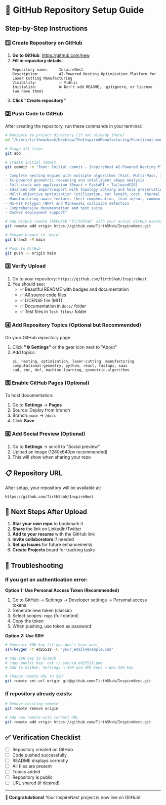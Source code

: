 # 🚀 GitHub Repository Setup Guide

## Step-by-Step Instructions

### 1️⃣ Create Repository on GitHub

1. **Go to GitHub**: https://github.com/new
2. **Fill in repository details**:
   ```
   Repository name:     InspireNest
   Description:         AI-Powered Nesting Optimization Platform for Laser Cutting Manufacturing
   Visibility:          ✅ Public
   Initialize:          ❌ Don't add README, .gitignore, or license (we have them)
   ```
3. **Click "Create repository"**

### 2️⃣ Push Code to GitHub

After creating the repository, run these commands in your terminal:

```bash
# Navigate to project directory (if not already there)
cd "/Users/tirthmacbook/Desktop/TheInspiredManufacturing/Functional-modules-for-Laser-Cutting-Nesting--master"

# Stage all files
git add .

# Create initial commit
git commit -m "feat: Initial commit - InspireNest AI-Powered Nesting Platform

- Complete nesting engine with multiple algorithms (Fast, Multi-Pass, Iterative, AI Intelligent)
- AI-powered geometric reasoning and intelligent shape analysis
- Full-stack web application (React + FastAPI + TailwindCSS)
- Advanced DXF import/export with topology solving and hole preservation
- Multi-objective optimization (utilization, cut length, cost, thermal risk)
- Manufacturing-aware features (kerf compensation, lead-in/out, common-edge cutting)
- No-Fit Polygon (NFP) and Minkowski collision detection
- Comprehensive documentation and test suite
- Docker deployment support"

# Add GitHub remote (REPLACE 'TirthShah' with your actual GitHub username)
git remote add origin https://github.com/TirthShah/InspireNest.git

# Rename branch to 'main'
git branch -M main

# Push to GitHub
git push -u origin main
```

### 3️⃣ Verify Upload

1. Go to your repository: `https://github.com/TirthShah/InspireNest`
2. You should see:
   - ✅ Beautiful README with badges and documentation
   - ✅ All source code files
   - ✅ LICENSE file (MIT)
   - ✅ Documentation in `docs/` folder
   - ✅ Test files in `Test files/` folder

### 4️⃣ Add Repository Topics (Optional but Recommended)

On your GitHub repository page:
1. Click **"⚙️ Settings"** or the gear icon next to "About"
2. Add topics:
   ```
   ai, nesting, optimization, laser-cutting, manufacturing
   computational-geometry, python, react, fastapi, saas
   cad, cnc, dxf, machine-learning, geometric-algorithms
   ```

### 5️⃣ Enable GitHub Pages (Optional)

To host documentation:
1. Go to **Settings** → **Pages**
2. Source: Deploy from branch
3. Branch: `main` → `/docs`
4. Click **Save**

### 6️⃣ Add Social Preview (Optional)

1. Go to **Settings** → scroll to "Social preview"
2. Upload an image (1280x640px recommended)
3. This will show when sharing your repo

## 📋 Repository URL

After setup, your repository will be available at:
```
https://github.com/TirthShah/InspireNest
```

## 🎯 Next Steps After Upload

1. **Star your own repo** to bookmark it
2. **Share** the link on LinkedIn/Twitter
3. **Add to your resume** with the GitHub link
4. **Invite collaborators** if needed
5. **Set up Issues** for future enhancements
6. **Create Projects** board for tracking tasks

## 🔧 Troubleshooting

### If you get an authentication error:

**Option 1: Use Personal Access Token (Recommended)**
1. Go to GitHub → Settings → Developer settings → Personal access tokens
2. Generate new token (classic)
3. Select scopes: `repo` (full control)
4. Copy the token
5. When pushing, use token as password

**Option 2: Use SSH**
```bash
# Generate SSH key (if you don't have one)
ssh-keygen -t ed25519 -C "your_email@example.com"

# Add SSH key to GitHub
# Copy public key: cat ~/.ssh/id_ed25519.pub
# Add to GitHub: Settings → SSH and GPG keys → New SSH key

# Change remote URL to SSH
git remote set-url origin git@github.com:TirthShah/InspireNest.git
```

### If repository already exists:
```bash
# Remove existing remote
git remote remove origin

# Add new remote with correct URL
git remote add origin https://github.com/TirthShah/InspireNest.git
```

## ✅ Verification Checklist

- [ ] Repository created on GitHub
- [ ] Code pushed successfully
- [ ] README displays correctly
- [ ] All files are present
- [ ] Topics added
- [ ] Repository is public
- [ ] URL shared (if desired)

---

**🎉 Congratulations!** Your InspireNest project is now live on GitHub!

